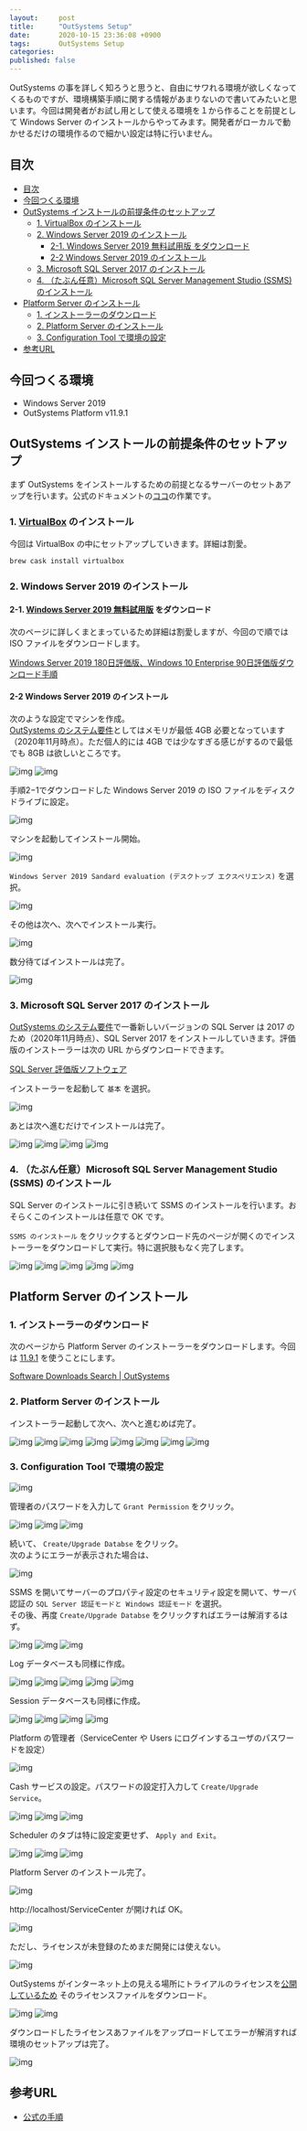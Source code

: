 ```yaml
---
layout:     post
title:      "OutSystems Setup"
date:       2020-10-15 23:36:08 +0900
tags:       OutSystems Setup
categories: 
published: false
---
```


OutSystems の事を詳しく知ろうと思うと、自由にサワれる環境が欲しくなってくるものですが、環境構築手順に関する情報があまりないので書いてみたいと思います。今回は開発者がお試し用として使える環境を１から作ることを前提として Windows Server のインストールからやってみます。開発者がローカルで動かせるだけの環境作るので細かい設定は特に行いません。

## 目次

<!-- @import "[TOC]" {cmd="toc" depthFrom=1 depthTo=6 orderedList=false} -->

<!-- code_chunk_output -->

- [目次](#目次)
- [今回つくる環境](#今回つくる環境)
- [OutSystems インストールの前提条件のセットアップ](#outsystems-インストールの前提条件のセットアップ)
  - [1. VirtualBox のインストール](#1-virtualbox-のインストール)
  - [2. Windows Server 2019 のインストール](#2-windows-server-2019-のインストール)
    - [2-1. Windows Server 2019 無料試用版 をダウンロード](#2-1-windows-server-2019-無料試用版-をダウンロード)
    - [2-2 Windows Server 2019 のインストール](#2-2-windows-server-2019-のインストール)
  - [3. Microsoft SQL Server 2017 のインストール](#3-microsoft-sql-server-2017-のインストール)
  - [4. （たぶん任意）Microsoft SQL Server Management Studio (SSMS) のインストール](#4-たぶん任意microsoft-sql-server-management-studio-ssms-のインストール)
- [Platform Server のインストール](#platform-server-のインストール)
  - [1. インストーラーのダウンロード](#1-インストーラーのダウンロード)
  - [2. Platform Server のインストール](#2-platform-server-のインストール)
  - [3. Configuration Tool で環境の設定](#3-configuration-tool-で環境の設定)
- [参考URL](#参考url)

<!-- /code_chunk_output -->

## 今回つくる環境

- Windows Server 2019
- OutSystems Platform v11.9.1

## OutSystems インストールの前提条件のセットアップ

まず OutSystems をインストールするための前提となるサーバーのセットあアップを行います。公式のドキュメントの[ココ](https://success.outsystems.com/ja-jp/Documentation/11/Setting_Up_OutSystems#_7)の作業です。

### 1. [VirtualBox](https://www.virtualbox.org/) のインストール

今回は VirtualBox の中にセットアップしていきます。詳細は割愛。

```sh
brew cask install virtualbox
```

### 2. Windows Server 2019 のインストール

#### 2-1. [Windows Server 2019 無料試用版](https://www.microsoft.com/ja-jp/windows-server/trial) をダウンロード

次のページに詳しくまとまっているため詳細は割愛しますが、今回ので順では ISO ファイルをダウンロードします。

[Windows Server 2019 180日評価版、Windows 10 Enterprise 90日評価版ダウンロード手順](https://qiita.com/bitterrich/items/d22d1a0fe02d08b1faed)

#### 2-2 Windows Server 2019 のインストール

次のような設定でマシンを作成。  
[OutSystems のシステム要件](https://success.outsystems.com/Documentation/11/Setting_Up_OutSystems/OutSystems_system_requirements)としてはメモリが最低 4GB 必要となっています（2020年11月時点）。ただ個人的には 4GB では少なすぎる感じがするので最低でも 8GB は欲しいところです。

![img](assets/2020-10-15-001-1024.webp)
![img](assets/2020-10-15-002-1024.webp)

手順2−1でダウンロードした Windows Server 2019 の ISO ファイルをディスクドライブに設定。

![img](assets/2020-10-15-003-1024.webp)

マシンを起動してインストール開始。

![img](assets/2020-10-15-005-1024.webp)

`Windows Server 2019 Sandard evaluation (デスクトップ エクスペリエンス)` を選択。

![img](assets/2020-10-15-006-1024.webp)

その他は次へ、次へでインストール実行。

![img](assets/2020-10-15-007-1024.webp)

数分待てばインストールは完了。

![img](assets/2020-10-15-008-1024.webp)

### 3. Microsoft SQL Server 2017 のインストール

[OutSystems のシステム要件](https://success.outsystems.com/Documentation/11/Setting_Up_OutSystems/OutSystems_system_requirements)で一番新しいバージョンの SQL Server は 2017 のため（2020年11月時点）、SQL Server 2017 をインストールしていきます。評価版のインストーラーは次の URL からダウンロードできます。

[SQL Server 評価版ソフトウェア](https://www.microsoft.com/ja-jp/evalcenter/evaluate-sql-server-2019)

インストーラーを起動して `基本` を選択。

![img](assets/2020-10-15-009-1024.webp)

あとは次へ進むだけでインストールは完了。

![img](assets/2020-10-15-010-1024.webp)
![img](assets/2020-10-15-011-1024.webp)
![img](assets/2020-10-15-012-1024.webp)
![img](assets/2020-10-15-013-1024.webp)

### 4. （たぶん任意）Microsoft SQL Server Management Studio (SSMS) のインストール

SQL Server のインストールに引き続いて SSMS のインストールを行います。おそらくこのインストールは任意で OK です。

`SSMS のインストール` をクリックするとダウンロード先のページが開くのでインストーラーをダウンロードして実行。特に選択肢もなく完了します。

![img](assets/2020-10-15-014-1024.webp)
![img](assets/2020-10-15-015-1024.webp)
![img](assets/2020-10-15-016-1024.webp)
![img](assets/2020-10-15-017-1024.webp)
![img](assets/2020-10-15-018-1024.webp)

## Platform Server のインストール

### 1. インストーラーのダウンロード

次のページから Platform Server のインストーラーをダウンロードします。今回は [11.9.1](https://www.outsystems.com/downloads/ScreenDetails.aspx?MajorVersion=11&ReleaseId=19511&ComponentName=Platform+Server) を使うことにします。

[Software Downloads Search | OutSystems](https://www.outsystems.com/Downloads/search/Platform-Server/11/)

### 2. Platform Server のインストール

インストーラー起動して次へ、次へと進むめば完了。

![img](assets/2020-10-15-019-1024.webp)
![img](assets/2020-10-15-020-1024.webp)
![img](assets/2020-10-15-021-1024.webp)
![img](assets/2020-10-15-022-1024.webp)
![img](assets/2020-10-15-023-1024.webp)
![img](assets/2020-10-15-024-1024.webp)
![img](assets/2020-10-15-025-1024.webp)
![img](assets/2020-10-15-026-1024.webp)

### 3. Configuration Tool で環境の設定

![img](assets/2020-10-15-027-1024.webp)

管理者のパスワードを入力して `Grant Permission` をクリック。

![img](assets/2020-10-15-028-1024.webp)
![img](assets/2020-10-15-029-1024.webp)
![img](assets/2020-10-15-030-1024.webp)

続いて、 `Create/Upgrade Databse` をクリック。  
次のようにエラーが表示された場合は、

![img](assets/2020-10-15-031-1024.webp)

SSMS を開いてサーバーのプロパティ設定のセキュリティ設定を開いて、サーバ認証の `SQL Server 認証モードと Windows 認証モード` を選択。  
その後、再度 `Create/Upgrade Databse` をクリックすればエラーは解消するはず。

![img](assets/2020-10-15-032-1024.webp)
![img](assets/2020-10-15-033-1024.webp)
![img](assets/2020-10-15-034-1024.webp)

Log データベースも同様に作成。

![img](assets/2020-10-15-035-1024.webp)
![img](assets/2020-10-15-036-1024.webp)
![img](assets/2020-10-15-037-1024.webp)
![img](assets/2020-10-15-038-1024.webp)
![img](assets/2020-10-15-039-1024.webp)

Session データベースも同様に作成。

![img](assets/2020-10-15-040-1024.webp)
![img](assets/2020-10-15-041-1024.webp)
![img](assets/2020-10-15-042-1024.webp)
![img](assets/2020-10-15-043-1024.webp)

Platform の管理者（ServiceCenter や Users にログインするユーザのパスワードを設定）

![img](assets/2020-10-15-044-1024.webp)

Cash サービスの設定。パスワードの設定打入力して `Create/Upgrade Service`。

![img](assets/2020-10-15-045-1024.webp)
![img](assets/2020-10-15-046-1024.webp)
![img](assets/2020-10-15-047-1024.webp)

Scheduler のタブは特に設定変更せず、 `Apply and Exit`。

![img](assets/2020-10-15-048-1024.webp)
![img](assets/2020-10-15-049-1024.webp)
![img](assets/2020-10-15-050-1024.webp)

Platform Server のインストール完了。

![img](assets/2020-10-15-051-1024.webp)

http://localhost/ServiceCenter が開ければ OK。

![img](assets/2020-10-15-052-1024.webp)

ただし、ライセンスが未登録のためまだ開発には使えない。

![img](assets/2020-10-15-053-1024.webp)

OutSystems がインターネット上の見える場所にトライアルのライセンスを[公開しているため](https://myfilerepo.blob.core.windows.net/sources/license.lic) そのライセンスファイルをダウンロード。

![img](assets/2020-10-15-054-1024.webp)
![img](assets/2020-10-15-055-1024.webp)

ダウンロードしたライセンスあファイルをアップロードしてエラーが解消すれば環境のセットアップは完了。

![img](assets/2020-10-15-056-1024.webp)

## 参考URL

- [公式の手順](https://success.outsystems.com/ja-jp/Documentation/11/Setting_Up_OutSystems#install-the-platform-server)
